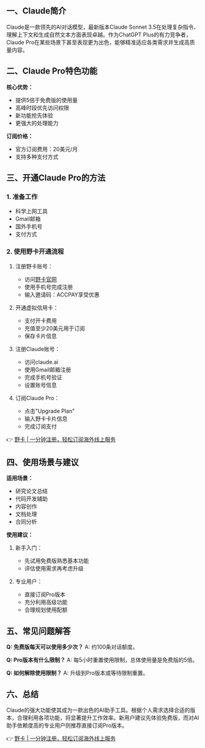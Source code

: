 ## 一、Claude简介

Claude是一款领先的AI对话模型，最新版本Claude Sonnet 3.5在处理复杂指令、理解上下文和生成自然文本方面表现卓越。作为ChatGPT Plus的有力竞争者，Claude Pro在某些场景下甚至表现更为出色，能够精准适应各类需求并生成高质量内容。

## 二、Claude Pro特色功能

**核心优势：**
- 提供5倍于免费版的使用量
- 高峰时段优先访问权限
- 新功能抢先体验
- 更强大的处理能力

**订阅价格：**
- 官方订阅费用：20美元/月
- 支持多种支付方式

## 三、开通Claude Pro的方法

### 1. 准备工作
- 科学上网工具
- Gmail邮箱
- 国外手机号
- 支付方式

### 2. 使用野卡开通流程

1. 注册野卡账号：
   - 访问[野卡官网](https://bit.ly/bewildcard)
   - 使用手机号完成注册
   - 输入邀请码：ACCPAY享受优惠

2. 开通虚拟信用卡：
   - 支付开卡费用
   - 充值至少20美元用于订阅
   - 保存卡片信息

3. 注册Claude账号：
   - 访问claude.ai
   - 使用Gmail邮箱注册
   - 完成手机号验证
   - 设置账号信息

4. 订阅Claude Pro：
   - 点击"Upgrade Plan"
   - 输入野卡卡片信息
   - 完成订阅支付

👉 [野卡 | 一分钟注册，轻松订阅海外线上服务](https://bit.ly/bewildcard)

## 四、使用场景与建议

**适用场景：**
- 研究论文总结
- 代码开发辅助
- 内容创作
- 文档处理
- 合同分析

**使用建议：**
1. 新手入门：
   - 先试用免费版熟悉基本功能
   - 评估使用需求再考虑升级

2. 专业用户：
   - 直接订阅Pro版本
   - 充分利用高级功能
   - 合理规划使用配额

## 五、常见问题解答

**Q: 免费版每天可以使用多少次？**
A: 约100条对话额度。

**Q: Pro版本有什么限制？**
A: 每5小时重置使用限制，总体使用量是免费版的5倍。

**Q: 如何解除使用限制？**
A: 升级到Pro版本或等待限制重置。

## 六、总结

Claude的强大功能使其成为一款出色的AI助手工具。根据个人需求选择合适的版本，合理利用各项功能，将显著提升工作效率。新用户建议先体验免费版，而对AI助手依赖度高的专业用户则推荐直接订阅Pro版本。

👉 [野卡 | 一分钟注册，轻松订阅海外线上服务](https://bit.ly/bewildcard)